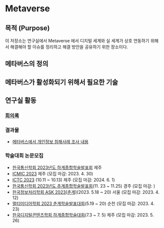 # Metaverse

## 목적 (Purpose)

이 저장소는 연구실에서 Metaverse 에서 디지털 세계와 실 세계가 상호 연동하기 위해서 해결해야 할 이슈를 정리하고 해결 방안을 공유하기 위한 장소이다. 


## 메타버스의 정의 


## 메타버스가 활성화되기 위해서 필요한 기술 







## 연구실 활동

### [회의록](./Minutes)
### 결과물
* [메타버스에서 개인정보 침해사례 조사 내용](https://docs.google.com/document/d/1FtaDOSNipZrlZeQ_qHBKHMWPLWNNYQ1Zc5YdtcQ2_VA/edit)
### 학술대회 논문모집
* [한국통신학회 2023년도 하계종합학술발표회](https://www.kics.or.kr/html/?pmode=inputList&smode=view&part=&intAcSeq=710) 제주 
* [ICMIC 2023](https://www.kics.or.kr/html/?pmode=event) 제주 (모집 마감: 2023. 4. 30)
* [ICTC 2023](https://ictc.org/) (10.11 ~ 10.13) 제주 (모집 마감: 2024. 6. 1) 
* [한국통신학회 2023년도 추계종합학술발표회](https://www.kics.or.kr/html/?pmode=inputList&smode=view&part=&intAcSeq=710)(11. 23 ~ 11.25) 경주 (모집 마감:  )
* [한국정보처리학회 ASK 2023(춘계)](http://kips.or.kr/bbs/sn/article/2645)(2023. 5.18 ~ 20) 서울 (모집 마감: 2023. 4. 12)
* [멀티미디어학회 2023 춘계학술발표대회](http://kmms.or.kr/34)(5.19 ~ 20) 순천 (모집 마감: 2023. 4. 23) 
* [한국디지털콘텐츠학회 하계종합학술대회](https://dcs.or.kr/index.php)(7.3 ~ 7. 5) 제주 (모집 마감: 2023. 5. 26)
